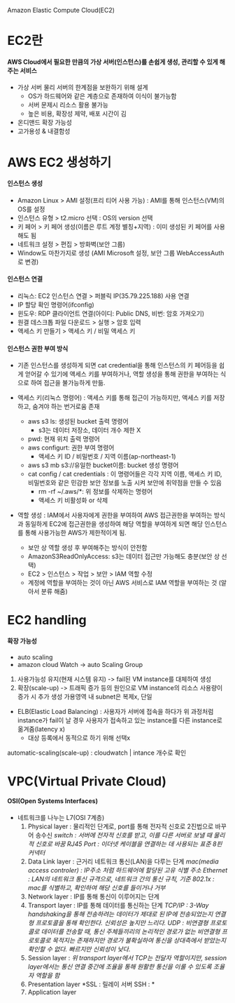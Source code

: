 Amazon Elastic Compute Cloud(EC2)
# EC2란
#### AWS Cloud에서 필요한 만큼의 가상 서버(인스턴스)를 손쉽게 생성, 관리할 수 있게 해주는 서비스
- 가상 서버
	물리 서버의 한계점을 보완하기 위해 설계
	- OS가 하드웨어와 같은 계층으로 존재하여 이식이 불가능함
	- 서버 문제시 리소스 활용 불가능
	- 높은 비용, 확장성 제약, 배포 시간이 김
- 온디맨드 확장 가능성
- 고가용성 & 내결함성

# AWS EC2 생성하기

#### 인스턴스 생성
- Amazon Linux > AMI 설정(프리 티어 사용 가능) : AMI를 통해 인스턴스(VM)의 OS를 설정
- 인스턴스 유형 > t2.micro 선택 : OS의 version 선택
- 키 페어 > 키 페어 생성(이름은 루트 계정 별칭+지역) : 이미 생성된 키 페어를 사용해도 됨
- 네트워크 설정 > 편집 > 방화벽(보안 그룹)
- Window도 마찬가지로 생성 (AMI Microsoft 설정, 보안 그룹 WebAccessAuth로 변경)
	
#### 인스턴스 연결
- 리눅스: EC2 인스턴스 연결 > 퍼블릭 IP(35.79.225.188) 사용 연결
- IP 할당 확인 명령어(ifconfig)
- 윈도우: RDP 클라이언트 연결(아이디: Public DNS, 비번: 암호 가져오기)
- 원결 데스크톱 파일 다운로드 > 실행 > 암호 입력
- 액세스 키 만들기 > 액세스 키 / 비밀 액세스 키
	
#### 인스턴스 권한 부여 방식
- 기존 인스턴스를 생성하게 되면 cat credential을 통해 인스턴스의 키 페어등을 쉽게 얻어갈 수 있기에 액세스 키를 부여하거나, 역할 생성을 통해 권한을 부여하는 식으로 하여 접근을 불가능하게 만듦. 
- 액세스 키(리눅스 명령어) : 액세스 키를 통해 접근이 가능하지만, 액세스 키를 저장하고, 숨겨야 하는 번거로움 존재
	- aws s3 ls: 생성된 bucket 출력 명령어
		- s3는 데이터 저장소, 데이터 개수 제한 X
	- pwd: 현재 위치 출력 명령어
	- aws configurt: 권한 부여 명령어
		- 액세스 키 ID / 비밀번호 / 지역 이름(ap-northeast-1)
	- aws s3 mb s3://유일한 bucket이름: bucket 생성 명령어
	- cat config / cat credentials : 이 명령어들은 각각 지역 이름, 액세스 키 ID, 비밀번호와 같은 민감한 보안 정보를 노출 시켜 보안에 취약점을 만들 수 있음
		- rm -rf ~/.aws/*: 위 정보를 삭제하는 명령어
		- 액세스 키 비활성화 or 삭제
	
- 역할 생성 : IAM에서 사용자에게 권한을 부여하여 AWS 접근권한을 부여하는 방식과 동일하게 EC2에 접근권한을 생성하여 해당 역할을 부여하게 되면 해당 인스턴스를 통해 사용가능한 AWS가 제한적이게 됨.
	- 보안 상 역할 생성 후 부여해주는 방식이 안전함
	- AmazonS3ReadOnlyAccess: s3는 데이터 접근만 가능해도 충분(보안 상 선택)
	- EC2 > 인스턴스 > 작업 > 보안 > IAM 역할 수정
	- 계정에 역할을 부여하는 것이 아닌 AWS 서비스로 IAM 역할을 부여하는 것 (알아서 분류 해줌)

# EC2 handling

#### 확장 가능성
- auto scaling
- amazon cloud Watch -> auto Scaling Group
1. 사용가능성 유지(현재 시스템 유지) -> fail된 VM instance를 대체하여 생성
2. 확장(scale-up) -> 트래픽 증가 등의 원인으로 VM instance의 리소스 사용량이 증가 시 추가 생성
가용영역 내 subnet은 복제x, 단일

- ELB(Elastic Load Balancing) : 사용자가 서버에 접속을 하다가 위 과정처럼 instance가 fail이 날 경우 사용자가 접속하고 있는 instance를 다른 instance로 옮겨줌(latency x)
	- 대상 등록에서 동적으로 하기 위해 선택x

automatic-scaling(scale-up) : cloudwatch | intance 개수로 확인

# VPC(Virtual Private Cloud)

#### OSI(Open Systems Interfaces)
- 네트워크를 나누는 L7(OSI 7계층)
	1. Physical layer : 물리적인 단계로, port를 통해 전자적 신호로 2진법으로 바꾸어 송수신
	*switch : 서버에 전자적 신호를 받고, 이를 다른 서버로 보낼 때 물리적 신호로 바꿈
	RJ45 Port : 이더넷 케이블을 연결하는 데 사용되는 표준 8핀 커넥터*
	2. Data Link layer : 근거리 네트워크 통신(LAN)을 다루는 단계
	*mac(media access controler) : IP주소 처럼 하드웨어에 할당된 고유 식별 주소
	Ethernet : LAN의 네트워크 통신 규격으로, 네트워크 간의 통신 규칙, 기준
	802.1x : mac를 식별하고, 확인하여 해당 신호를 들이거나 거부*
	3. Network layer : IP를 통해 통신이 이루어지는 단계
	4. Transport layer : IP를 통해 데이터를 통신하는 단계
	*TCP/IP : 3-Way handshaking을 통해 전송하려는 데이터가 제대로 된 IP에 전송되었는지 연결형 프로토콜을 통해 확인한다. 신뢰성은 높지만 느리다.
	UDP : 비연결형 프로토콜로 데이터를 전송할 때, 통신 주체들끼리의 논리적인 경로가 없는 비연결형 프로토콜로 목적지는 존재하지만 경로가 불확실하여 통신을 상대측에서 받았는지 확인할 수 없다. 빠르지만 신뢰성이 낮다.*
	5. Session layer : 
	*위 transport layer에서 TCP는 전달자 역할이지만, session layer에서는 통신 연결 중간에 조율을 통해 원활한 통신을 이룰 수 있도록 조율자 역할을 함*
	6. Presentation layer
	*SSL : 릴레이 서버
	SSH : *
	7. Application layer